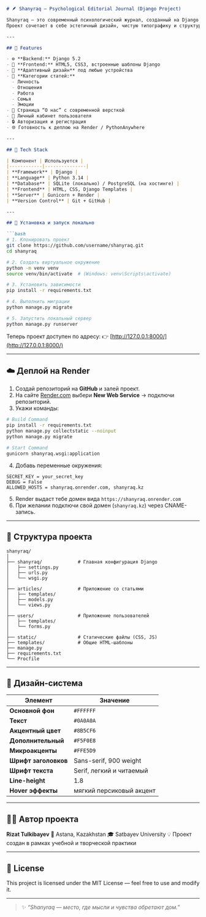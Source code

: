 
````markdown
# 🪶 Shanyraq — Psychological Editorial Journal (Django Project)

Shanyraq — это современный психологический журнал, созданный на Django в стиле **Editorial Minimalism 2026**.  
Проект сочетает в себе эстетичный дизайн, чистую типографику и структуру, ориентированную на контент о личности, эмоциях, семье и работе.

---

## 🌈 Features

- ⚙️ **Backend:** Django 5.2  
- 🎨 **Frontend:** HTML5, CSS3, встроенные шаблоны Django  
- 📱 **Адаптивный дизайн** под любые устройства  
- 🧠 **Категории статей:**  
  - Личность  
  - Отношения  
  - Работа  
  - Семья  
  - Эмоции  
- 🧾 Страница “О нас” с современной версткой  
- 👤 Личный кабинет пользователя  
- 🔒 Авторизация и регистрация  
- 🌐 Готовность к деплою на Render / PythonAnywhere  

---

## 🧰 Tech Stack

| Компонент | Используется |
|------------|---------------|
| **Framework** | Django |
| **Language** | Python 3.14 |
| **Database** | SQLite (локально) / PostgreSQL (на хостинге) |
| **Frontend** | HTML, CSS, Django Templates |
| **Server** | Gunicorn + Render |
| **Version Control** | Git + GitHub |

---

## 🚀 Установка и запуск локально

```bash
# 1. Клонировать проект
git clone https://github.com/username/shanyraq.git
cd shanyraq

# 2. Создать виртуальное окружение
python -m venv venv
source venv/bin/activate  # (Windows: venv\Scripts\activate)

# 3. Установить зависимости
pip install -r requirements.txt

# 4. Выполнить миграции
python manage.py migrate

# 5. Запустить локальный сервер
python manage.py runserver
````

Теперь проект доступен по адресу:
👉 [http://127.0.0.1:8000/](http://127.0.0.1:8000/)

---

## ☁️ Деплой на Render

1. Создай репозиторий на **GitHub** и залей проект.
2. На сайте [Render.com](https://render.com) выбери **New Web Service** → подключи репозиторий.
3. Укажи команды:

```bash
# Build Command
pip install -r requirements.txt
python manage.py collectstatic --noinput
python manage.py migrate

# Start Command
gunicorn shanyraq.wsgi:application
```

4. Добавь переменные окружения:

```
SECRET_KEY = your_secret_key
DEBUG = False
ALLOWED_HOSTS = shanyraq.onrender.com, shanyraq.kz
```

5. Render выдаст тебе домен вида
   `https://shanyraq.onrender.com`
6. При желании подключи свой домен (`shanyraq.kz`) через CNAME-запись.

---

## 🧱 Структура проекта

```
shanyraq/
│
├── shanyraq/             # Главная конфигурация Django
│   ├── settings.py
│   ├── urls.py
│   └── wsgi.py
│
├── articles/             # Приложение со статьями
│   ├── templates/
│   ├── models.py
│   └── views.py
│
├── users/                # Приложение пользователей
│   ├── templates/
│   └── forms.py
│
├── static/               # Статические файлы (CSS, JS)
├── templates/            # Общие HTML-шаблоны
├── manage.py
├── requirements.txt
└── Procfile
```

---

## 🎨 Дизайн-система

| Элемент              | Значение                 |
| -------------------- | ------------------------ |
| **Основной фон**     | `#FFFFFF`                |
| **Текст**            | `#0A0A0A`                |
| **Акцентный цвет**   | `#8B5CF6`                |
| **Дополнительный**   | `#F5F0E8`                |
| **Микроакценты**     | `#FFE5D9`                |
| **Шрифт заголовков** | Sans-serif, 900 weight   |
| **Шрифт текста**     | Serif, легкий и читаемый |
| **Line-height**      | 1.8                      |
| **Hover эффекты**    | мягкий персиковый акцент |

---

## 🧑‍💻 Автор проекта

**Rizat Tulkibayev**
📍 Astana, Kazakhstan
🎓 Satbayev University
💡 Проект создан в рамках учебной и творческой практики

---

## 📜 License

This project is licensed under the MIT License — feel free to use and modify it.

---

> ✨ *“Shanyraq — место, где мысли и чувства обретают дом.”*

